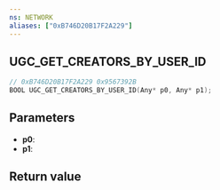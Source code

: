 ```yaml
---
ns: NETWORK
aliases: ["0xB746D20B17F2A229"]
---
```

## UGC_GET_CREATORS_BY_USER_ID

```c
// 0xB746D20B17F2A229 0x9567392B
BOOL UGC_GET_CREATORS_BY_USER_ID(Any* p0, Any* p1);
```


## Parameters
* **p0**: 
* **p1**: 

## Return value
